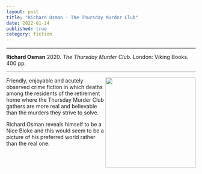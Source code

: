 ```yaml
---
layout: post
title: "Richard Osman - The Thursday Murder Club"
date: 2022-01-14
published: true
category: fiction
---
```



***
<b>Richard Osman</b> 2020. _The Thursday Murder Club_. London: Viking Books.  400 pp.

***

<img align="right" width="240" src="https://user-images.githubusercontent.com/15224593/149607662-977732b9-3ea7-4888-94c1-44a9324b71f7.png"> 
Friendly, enjoyable and acutely observed crime fiction in which deaths among the residents of the retirement home where the Thursday Murder Club gathers are more real and believable than the murders they strive to solve.

Richard Osman reveals himself to be a Nice Bloke and this would seem to be a picture of his preferred world rather than the real one.
